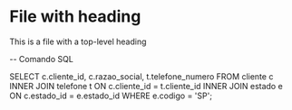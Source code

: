 # File with heading

This is a file with a top-level heading

-- Comando SQL

SELECT
    c.cliente_id,
    c.razao_social,
    t.telefone_numero
FROM
    cliente c
INNER JOIN telefone t ON c.cliente_id = t.cliente_id
INNER JOIN estado e ON c.estado_id = e.estado_id
WHERE
    e.codigo = 'SP';
